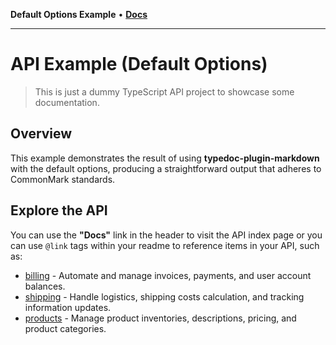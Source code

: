 **Default Options Example** • [**Docs**](modules.md)

***

# API Example (Default Options)

> This is just a dummy TypeScript API project to showcase some documentation.

## Overview

This example demonstrates the result of using **typedoc-plugin-markdown** with the default options, producing a straightforward output that adheres to CommonMark standards.

## Explore the API

You can use the **"Docs"** link in the header to visit the API index page or you can use `@link` tags within your readme to reference items in your API, such as:

- [billing](billing/README.md) - Automate and manage invoices, payments, and user account balances.
- [shipping](shipping/README.md) - Handle logistics, shipping costs calculation, and tracking information updates.
- [products](products/README.md) - Manage product inventories, descriptions, pricing, and product categories.
